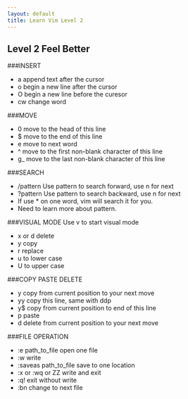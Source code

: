 ```yaml
---
layout: default
title: Learn Vim Level 2
---
```


## Level 2 Feel Better 

###INSERT
* a   append text after the cursor
* o   begin a new line after the cursor
* O   begin a new line before the curesor
* cw  change word 

###MOVE
* 0   move to the head of this line
* $   move to the end of this line
* e   move to next word
* ^   move to the first non-blank character of this line 
* g_  move to the last non-blank character of this line

###SEARCH
* /pattern   Use pattern to search forward, use n for next 
* ?pattern   Use pattern to search backward, use n for next
* If use * on one word, vim will search it for you.
* Need to learn more about pattern.

###VISUAL MODE
Use v to start visual mode 
* x or d   delete
* y   copy
* r   replace
* u   to lower case
* U   to upper case 


###COPY PASTE DELETE
* y   copy from current position to your next move
* yy  copy this line, same with ddp
* y$  copy from current position to end of this line
* p   paste
* d   delete from current position to your next move

###FILE OPERATION
* :e path_to_file    open one file
* :w    write 
* :saveas path_to_file     save to one location
* :x or :wq or ZZ   write and exit
* :q!   exit without write
* :bn   change to next file
